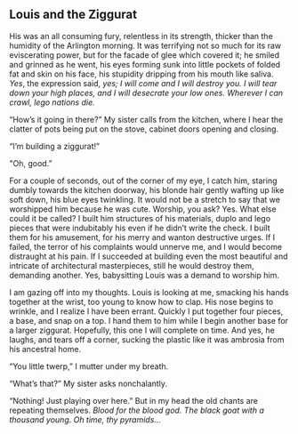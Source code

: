## Louis and the Ziggurat

His was an all consuming fury, relentless in its strength, thicker than the humidity of the Arlington morning. It was terrifying not so much for its raw eviscerating power, but for the facade of glee which covered it; he smiled and grinned as he went, his eyes forming sunk into little pockets of folded fat and skin on his face, his stupidity dripping from his mouth like saliva. _Yes_, the expression said, _yes; I will come and I will destroy you. I will tear down your high places, and I will desecrate your low ones. Wherever I can crawl, lego nations die._

“How’s it going in there?” My sister calls from the kitchen, where I hear the clatter of pots being put on the stove, cabinet doors opening and closing.

“I’m building a ziggurat!”

"Oh, good.”

For a couple of seconds, out of the corner of my eye, I catch him, staring dumbly towards the kitchen doorway, his blonde hair gently wafting up like soft down, his blue eyes twinkling. It would not be a stretch to say that we worshipped him because he was cute. Worship, you ask? Yes. What else could it be called? I built him structures of his materials, duplo and lego pieces that were indubitably his even if he didn’t write the check. I built them for his amusement, for his merry and wanton destructive urges. If I failed, the terror of his complaints would unnerve me, and I would become distraught at his pain. If I succeeded at building even the most beautiful and intricate of architectural masterpieces, still he would destroy them, demanding another. Yes, babysitting Louis was a demand to worship him. 

I am gazing off into my thoughts. Louis is looking at me, smacking his hands together at the wrist, too young to know how to clap. His nose begins to wrinkle, and I realize I have been errant. Quickly I put together four pieces, a base, and snap on a top. I hand them to him while I begin another base for a larger ziggurat. Hopefully, this one I will complete on time. And yes, he laughs, and tears off a corner, sucking the plastic like it was ambrosia from his ancestral home. 

“You little twerp,” I mutter under my breath.

“What’s that?” My sister asks nonchalantly.

“Nothing! Just playing over here.” But in my head the old chants are repeating themselves. _Blood for the blood god. The black goat with a thousand young. Oh time, thy pyramids…_
